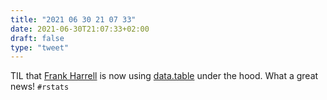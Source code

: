 ```yaml
---
title: "2021 06 30 21 07 33"
date: 2021-06-30T21:07:33+02:00
draft: false
type: "tweet"
---
```

TIL that [Frank Harrell](https://www.fharrell.com/post/rdist/) is now using [data.table](https://github.com/Rdatatable/data.table) under the hood. What a great news! `#rstats`
